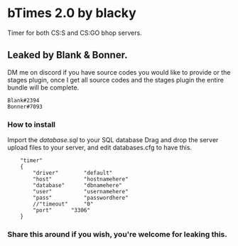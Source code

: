 # bTimes 2.0 by blacky
Timer for both CS:S and CS:GO bhop servers.
## Leaked by Blank & Bonner.
DM me on discord if you have source codes you would like to provide or the stages plugin, once I get all source codes and the stages plugin the entire bundle will be complete.
```
Blank#2394
Bonner#7093
```

### How to install
Import the *database.sql* to your SQL database
Drag and drop the server upload files to your server, and edit databases.cfg to have this.
```
	"timer"
	{
		"driver"		"default"
		"host"			"hostnamehere"
		"database"		"dbnamehere"
		"user"			"usernamehere"
		"pass"			"passwordhere"
		//"timeout"		"0"
		"port"		"3306"
	}
```

### Share this around if you wish, you're welcome for leaking this.

